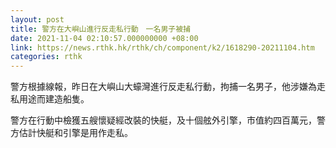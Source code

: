 ```yaml
---
layout: post
title: 警方在大嶼山進行反走私行動　一名男子被捕
date: 2021-11-04 02:10:57.000000000 +08:00
link: https://news.rthk.hk/rthk/ch/component/k2/1618290-20211104.htm
categories: rthk
---
```


警方根據線報，昨日在大嶼山大蠔灣進行反走私行動，拘捕一名男子，他涉嫌為走私用途而建造船隻。

警方在行動中檢獲五艘懷疑經改裝的快艇，及十個舷外引擎，市值約四百萬元，警方估計快艇和引擎是用作走私。
